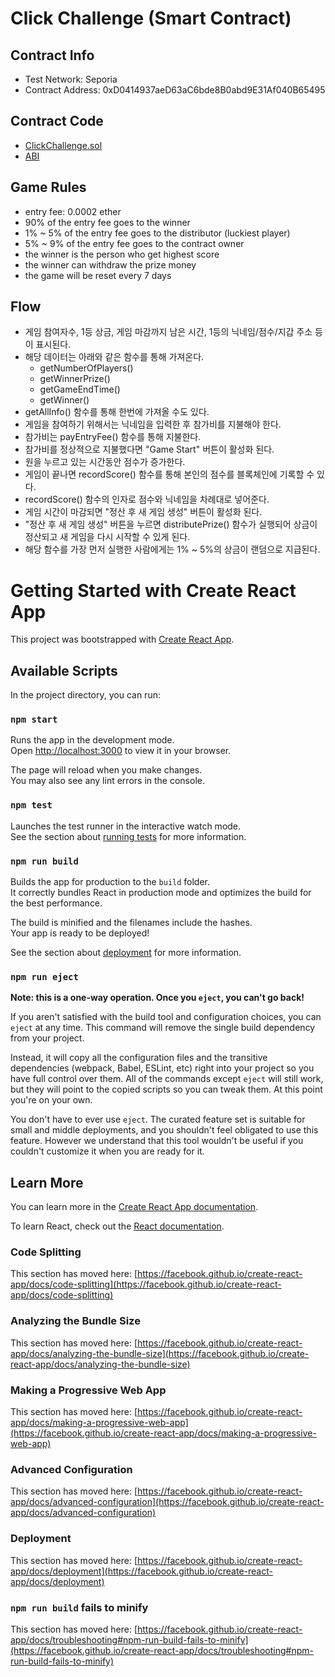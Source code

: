 # Click Challenge (Smart Contract)

## Contract Info

- Test Network: Seporia
- Contract Address: 0xD0414937aeD63aC6bde8B0abd9E31Af040B65495

## Contract Code

- [ClickChallenge.sol](https://github.com/kmujm/dapp/blob/master/SmartContracts/click_challenge.sol)
- [ABI](https://github.com/kmujm/dapp/blob/master/SmartContracts/abi.txt)

## Game Rules

- entry fee: 0.0002 ether
- 90% of the entry fee goes to the winner
- 1% ~ 5% of the entry fee goes to the distributor (luckiest player)
- 5% ~ 9% of the entry fee goes to the contract owner
- the winner is the person who get highest score
- the winner can withdraw the prize money
- the game will be reset every 7 days

## Flow

- 게임 참여자수, 1등 상금, 게임 마감까지 남은 시간, 1등의 닉네임/점수/지갑 주소 등이 표시된다.
- 해당 데이터는 아래와 같은 함수를 통해 가져온다.
  - getNumberOfPlayers()
  - getWinnerPrize()
  - getGameEndTime()
  - getWinner()
- getAllInfo() 함수를 통해 한번에 가져올 수도 있다.
- 게임을 참여하기 위해서는 닉네임을 입력한 후 참가비를 지불해야 한다.
- 참가비는 payEntryFee() 함수를 통해 지불한다.
- 참가비를 정상적으로 지불했다면 "Game Start" 버튼이 활성화 된다.
- 원을 누르고 있는 시간동안 점수가 증가한다.
- 게임이 끝나면 recordScore() 함수를 통해 본인의 점수를 블록체인에 기록할 수 있다.
- recordScore() 함수의 인자로 점수와 닉네임을 차례대로 넣어준다.
- 게임 시간이 마감되면 "정산 후 새 게임 생성" 버튼이 활성화 된다.
- "정산 후 새 게임 생성" 버튼을 누르면 distributePrize() 함수가 실행되어 상금이 정산되고 새 게임을 다시 시작할 수 있게 된다.
- 해당 함수를 가장 먼저 실행한 사람에게는 1% ~ 5%의 상금이 랜덤으로 지급된다.

# Getting Started with Create React App

This project was bootstrapped with [Create React App](https://github.com/facebook/create-react-app).

## Available Scripts

In the project directory, you can run:

### `npm start`

Runs the app in the development mode.\
Open [http://localhost:3000](http://localhost:3000) to view it in your browser.

The page will reload when you make changes.\
You may also see any lint errors in the console.

### `npm test`

Launches the test runner in the interactive watch mode.\
See the section about [running tests](https://facebook.github.io/create-react-app/docs/running-tests) for more information.

### `npm run build`

Builds the app for production to the `build` folder.\
It correctly bundles React in production mode and optimizes the build for the best performance.

The build is minified and the filenames include the hashes.\
Your app is ready to be deployed!

See the section about [deployment](https://facebook.github.io/create-react-app/docs/deployment) for more information.

### `npm run eject`

**Note: this is a one-way operation. Once you `eject`, you can't go back!**

If you aren't satisfied with the build tool and configuration choices, you can `eject` at any time. This command will remove the single build dependency from your project.

Instead, it will copy all the configuration files and the transitive dependencies (webpack, Babel, ESLint, etc) right into your project so you have full control over them. All of the commands except `eject` will still work, but they will point to the copied scripts so you can tweak them. At this point you're on your own.

You don't have to ever use `eject`. The curated feature set is suitable for small and middle deployments, and you shouldn't feel obligated to use this feature. However we understand that this tool wouldn't be useful if you couldn't customize it when you are ready for it.

## Learn More

You can learn more in the [Create React App documentation](https://facebook.github.io/create-react-app/docs/getting-started).

To learn React, check out the [React documentation](https://reactjs.org/).

### Code Splitting

This section has moved here: [https://facebook.github.io/create-react-app/docs/code-splitting](https://facebook.github.io/create-react-app/docs/code-splitting)

### Analyzing the Bundle Size

This section has moved here: [https://facebook.github.io/create-react-app/docs/analyzing-the-bundle-size](https://facebook.github.io/create-react-app/docs/analyzing-the-bundle-size)

### Making a Progressive Web App

This section has moved here: [https://facebook.github.io/create-react-app/docs/making-a-progressive-web-app](https://facebook.github.io/create-react-app/docs/making-a-progressive-web-app)

### Advanced Configuration

This section has moved here: [https://facebook.github.io/create-react-app/docs/advanced-configuration](https://facebook.github.io/create-react-app/docs/advanced-configuration)

### Deployment

This section has moved here: [https://facebook.github.io/create-react-app/docs/deployment](https://facebook.github.io/create-react-app/docs/deployment)

### `npm run build` fails to minify

This section has moved here: [https://facebook.github.io/create-react-app/docs/troubleshooting#npm-run-build-fails-to-minify](https://facebook.github.io/create-react-app/docs/troubleshooting#npm-run-build-fails-to-minify)
